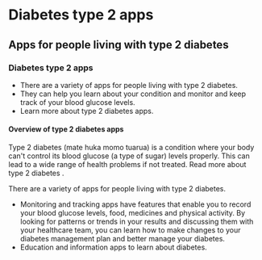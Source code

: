 # Diabetes type 2 apps

## Apps for people living with type 2 diabetes

### Diabetes type 2 apps

- There are a variety of apps for people living with type 2 diabetes.
- They can help you learn about your condition and monitor and keep track of your blood glucose levels.
- Learn more about type 2 diabetes apps.

#### Overview of type 2 diabetes apps

Type 2 diabetes (mate huka momo tuarua) is a condition where your body can't control its blood glucose (a type of sugar) levels properly. This can lead to a wide range of health problems if not treated. Read more about type 2 diabetes
.

There are a variety of apps for people living with type 2 diabetes.

- Monitoring and tracking apps have features that enable you to record your blood glucose levels, food, medicines and physical activity. By looking for patterns or trends in your results and discussing them with your healthcare team, you can learn how to make changes to your diabetes management plan and better manage your diabetes.
- Education and information apps to learn about diabetes.
